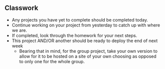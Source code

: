 ## Classwork

- Any projects you have yet to complete should be completed today.
- Continue working on your project from yesterday to catch up with where we are.
- If completed, look through the homework for your next steps.
- This project AND/OR another should be ready to deploy the end of next week
  - Bearing that in mind, for the group project, take your own version to allow for it to be hosted on a site of your own choosing as opposed to only one for the whole group.
